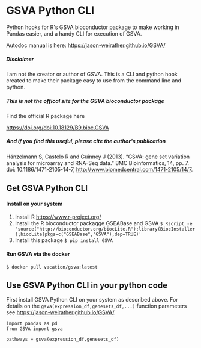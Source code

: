 # GSVA Python CLI

Python hooks for R's GSVA bioconductor package to make working in Pandas easier, and a handy CLI for execution of GSVA.

Autodoc manual is here:  https://jason-weirather.github.io/GSVA/

##### Disclaimer

I am not the creator or author of GSVA.  This is a CLI and python hook created to make their package easy to use from the command line and python.

##### This is not the offical site for the GSVA bioconductor package

Find the official R package here

https://doi.org/doi:10.18129/B9.bioc.GSVA

##### And if you find this useful, please cite the author's publication

Hänzelmann S, Castelo R and Guinney J (2013). “GSVA: gene set variation analysis for microarray and RNA-Seq data.” BMC Bioinformatics, 14, pp. 7. doi: 10.1186/1471-2105-14-7, http://www.biomedcentral.com/1471-2105/14/7.

## Get GSVA Python CLI

#### Install on your system

1. Install R https://www.r-project.org/ 
2. Install the R bioconductor packaqge GSEABase and GSVA `$ Rscript -e 'source("http://bioconductor.org/biocLite.R");library(BiocInstaller);biocLite(pkgs=c("GSEABase","GSVA"),dep=TRUE)'`
3. Install this package `$ pip install GSVA`

#### Run GSVA via the docker

`$ docker pull vacation/gsva:latest`

## Use GSVA Python CLI in your python code

First install GSVA Python CLI on your system as described above. For details on the `gsva(expression_df,genesets_df,...)` function parameters see https://jason-weirather.github.io/GSVA/ 

```
import pandas as pd
from GSVA import gsva

pathways = gsva(expression_df,genesets_df)

```